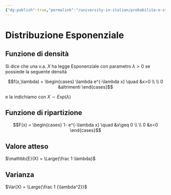 ```yaml
---
{"dg-publish":true,"permalink":"/university-in-italian/probabilita-e-statistica/teoria/modelli-di-distribuzioni/continue/distribuzione-esponenziale/"}
---
```


# Distribuzione Esponenziale
## Funzione di densità 
Si dice che una v.a. $X$ ha legge Esponenziale con parametro $\lambda > 0$ se possiede la seguente densità

$$f(x,\lambda) = \begin{cases} \lambda e^{-\lambda x} \quad &x>0 \\ \\ 0 &altrimenti \end{cases}$$

e la indichiamo con $X ∼ Exp(\lambda)$

## Funzione di ripartizione
$$F(x) =
\begin{cases}
1- e^{-\lambda x} \quad &x\geq 0 \\ \\
0 &x<0
\end{cases}$$
## Valore atteso
$\mathbb{E}(X) = \Large{\frac 1 \lambda}$

## Varianza
$Var(X) = \Large{\frac 1 {\lambda^2}}$
